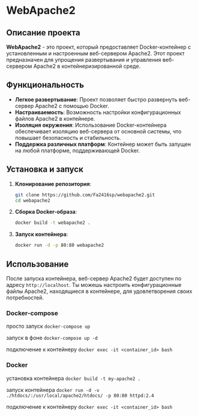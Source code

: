 # WebApache2

## Описание проекта

**WebApache2** - это проект, который предоставляет Docker-контейнер с установленным и настроенным веб-сервером Apache2. Этот проект предназначен для упрощения развертывания и управления веб-сервером Apache2 в контейнеризированной среде.

## Функциональность

- **Легкое развертывание**: Проект позволяет быстро развернуть веб-сервер Apache2 с помощью Docker.
- **Настраиваемость**: Возможность настройки конфигурационных файлов Apache2 в контейнере.
- **Изоляция окружения**: Использование Docker-контейнера обеспечивает изоляцию веб-сервера от основной системы, что повышает безопасность и стабильность.
- **Поддержка различных платформ**: Контейнер может быть запущен на любой платформе, поддерживающей Docker.

## Установка и запуск

1. **Клонирование репозитория**:
    ```bash
    git clone https://github.com/Fa2416sp/webapache2.git
    cd webapache2
    ```

2. **Сборка Docker-образа**:
    ```bash
    docker build -t webapache2 .
    ```

3. **Запуск контейнера**:
    ```bash
    docker run -d -p 80:80 webapache2
    ```

## Использование

После запуска контейнера, веб-сервер Apache2 будет доступен по адресу `http://localhost`. Ты можешь настроить конфигурационные файлы Apache2, находящиеся в контейнере, для удовлетворения своих потребностей.

### Docker-compose

просто запуск
`docker-compose up`

запуск в фоне
`docker-compose up -d`

подключение к контейнеру
`docker exec -it <container_id> bash`

### Docker

установка контейнера
`docker build -t my-apache2 .`

запуск контейнера
`docker run -d -v ./htdocs/:/usr/local/apache2/htdocs/ -p 80:80 httpd:2.4`

подключение к контейнеру
`docker exec -it <container_id> bash`
